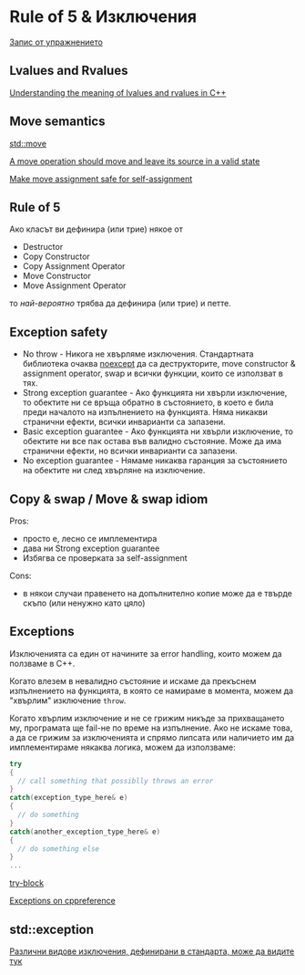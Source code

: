 # Rule of 5 & Изключения

[Запис от упражнението](https://drive.google.com/file/d/1kzcICxG3r4dLUFd5QtBBrJTY7O7vRfWe/view?usp=sharing)

## Lvalues and Rvalues

[Understanding the meaning of lvalues and rvalues in C++](https://www.internalpointers.com/post/understanding-meaning-lvalues-and-rvalues-c)

## Move semantics
[std::move](https://en.cppreference.com/w/cpp/utility/move)

[A move operation should move and leave its source in a valid state](https://github.com/isocpp/CppCoreGuidelines/blob/master/CppCoreGuidelines.md#c64-a-move-operation-should-move-and-leave-its-source-in-a-valid-state)

[Make move assignment safe for self-assignment](https://github.com/isocpp/CppCoreGuidelines/blob/master/CppCoreGuidelines.md#c65-make-move-assignment-safe-for-self-assignment)

## Rule of 5
  Ако класът ви дефинира (или трие) някое от
  - Destructor
  - Copy Constructor
  - Copy Assignment Operator
  - Move Constructor
  - Move Assignment Operator
  
  то *най-вероятно* трябва да дефинира (или трие) и петте. 

## Exception safety 
- No throw - Никога не хвърляме изключения. Стандартната библиотека очаква [noexcept](https://en.cppreference.com/w/cpp/language/exceptions) да са деструкторите, move constructor & assignment operator, swap и всички функции, които се използват в тях. 
- Strong exception guarantee - Ако функцията ни хвърли изключение, то обектите ни се връща обратно в състоянието, в което е била преди началото на изпълнението на функцията. Няма никакви странични ефекти, всички инварианти са запазени. 
- Basic exception guarantee - Ако функцията ни хвърли изключение, то обектите ни все пак остава във валидно състояние. Може да има странични ефекти, но всички инварианти са запазени. 
- No exception guarantee - Нямаме никаква гаранция за състоянието на обектите ни след хвърляне на изключение.


## Copy & swap / Move & swap idiom
Pros:
- просто е, лесно се имплементира
- дава ни Strong exception guarantee
- Избягва се проверката за self-assignment

Cons:
- в някои случаи правенето на допълнително копие може да е твърде скъпо (или ненужно като цяло)

## Exceptions
Изключенията са един от начините за error handling, които можем да ползваме в C++. 

Когато влезем в невалидно състояние и искаме да прекъснем изпълнението на функцията, в която се намираме в момента, можем да "хвърлим" изключение `throw`.
 
Когато хвърлим изключение и не се грижим никъде за прихващането му, програмата ще fail-не по време на изпълнение. Ако не искаме това, а да се грижим за изключенията и спрямо липсата или наличието им да имплементираме някаква логика, можем да използваме:

```c++
try
{
  // call something that possiblly throws an error
}
catch(exception_type_here& e) 
{
  // do something 
}
catch(another_exception_type_here& e)
{
  // do something else
}
...
```
[try-block](https://en.cppreference.com/w/cpp/language/try_catch)

[Exceptions on cppreference](https://en.cppreference.com/w/cpp/language/exceptions)

## std::exception
[Различни видове изключения, дефинирани в стандарта, може да видите тук](https://en.cppreference.com/w/cpp/error/exception)
